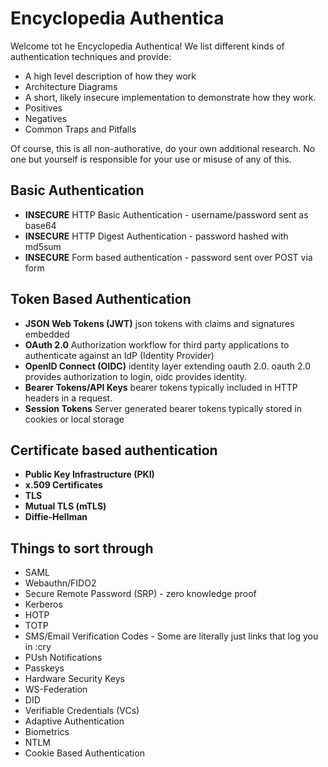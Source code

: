 # Encyclopedia Authentica

Welcome tot he Encyclopedia Authentica! We list different kinds of authentication techniques and provide:

* A high level description of how they work
* Architecture Diagrams
* A short, likely insecure implementation to demonstrate how they work.
* Positives
* Negatives
* Common Traps and Pitfalls

Of course, this is all non-authorative, do your own additional research. No one but yourself is responsible for your use or misuse of any of this.

## Basic Authentication

* **INSECURE** HTTP Basic Authentication - username/password sent as base64
* **INSECURE** HTTP Digest Authentication - password hashed with md5sum
* **INSECURE** Form based authentication - password sent over POST via form

## Token Based Authentication

* **JSON Web Tokens (JWT)** json tokens with claims and signatures embedded
* **OAuth 2.0** Authorization workflow for third party applications to authenticate against an IdP (Identity Provider)
* **OpenID Connect (OIDC)** identity layer extending oauth 2.0. oauth 2.0 provides authorization to login, oidc provides identity.
* **Bearer Tokens/API Keys** bearer tokens typically included in HTTP headers in a request.
* **Session Tokens** Server generated bearer tokens typically stored in cookies or local storage

## Certificate based authentication

* **Public Key Infrastructure (PKI)**
* **x.509 Certificates**
* **TLS**
* **Mutual TLS (mTLS)**
* **Diffie-Hellman**


## Things to sort through
* SAML
* Webauthn/FIDO2
* Secure Remote Password (SRP) - zero knowledge proof
* Kerberos
* HOTP
* TOTP
* SMS/Email Verification Codes - Some are literally just links that log you in :cry
* PUsh Notifications
* Passkeys
* Hardware Security Keys
* WS-Federation
* DID
* Verifiable Credentials (VCs)
* Adaptive Authentication
* Biometrics
* NTLM
* Cookie Based Authentication
